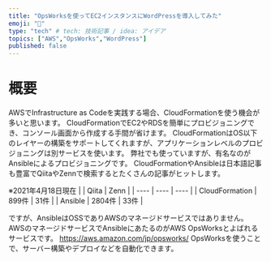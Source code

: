 ```yaml
---
title: "OpsWorksを使ってEC2インスタンスにWordPressを導入してみた"
emoji: "🐀"
type: "tech" # tech: 技術記事 / idea: アイデア
topics: ["AWS","OpsWorks","WordPress"]
published: false
---
```


# 概要
AWSでInfrastructure as Codeを実践する場合、CloudFormationを使う機会が多いと思います。
CloudFormationでEC2やRDSを簡単にプロビジョニングでき、コンソール画面から作成する手間が省けます。
CloudFormationはOS以下のレイヤーの構築をサポートしてくれますが、アプリケーションレベルのプロビジョニングは別サービスを使います。
弊社でも使っていますが、有名なのがAnsibleによるプロビジョニングです。
CloudFormationやAnsibleは日本語記事も豊富でQiitaやZennで検索するとたくさんの記事がヒットします。

※2021年4月18日現在
|                | Qiita  | Zenn |
| ----           | ----   | ---- |
| CloudFormation | 899件  | 31件 |
| Ansible        | 2804件 | 33件 |

ですが、AnsibleはOSSでありAWSのマネージドサービスではありません。
AWSのマネージドサービスでAnsibleにあたるのがAWS OpsWorksとよばれるサービスです。
https://aws.amazon.com/jp/opsworks/
OpsWorksを使うことで、サーバー構築やデプロイなどを自動化できます。
